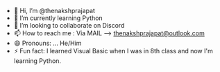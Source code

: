 - 👋 Hi, I’m @thenakshprajapat
- 🌱 I’m currently learning Python
- 💞️ I’m looking to collaborate on Discord
- 📫 How to reach me : Via MAIL --> thenakshprajapat@outlook.com
- 😄 Pronouns: ... He/Him
- ⚡ Fun fact: I learned Visual Basic when I was in 8th class and now I'm learning Python. 

<!---
thenakshprajapat/thenakshprajapat is a ✨ special ✨ repository because its `README.md` (this file) appears on your GitHub profile.
You can click the Preview link to take a look at your changes.
--->
